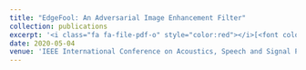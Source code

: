 ```yaml
---
title: "EdgeFool: An Adversarial Image Enhancement Filter"
collection: publications
excerpt: '<i class="fa fa-file-pdf-o" style="color:red"></i>[<font color="red">Paper</font>](https://arxiv.org/pdf/1910.12227.pdf) <i class="fa fa-github" style="color:green"></i>[<font color="green">Code</font>](https://github.com/smartcameras/EdgeFool) <i class="fa fa-youtube-play" style="color:blue"></i>[<font color="blue">Video</font>](https://www.youtube.com/watch?time_continue=16&v=jzoo5USTUSs&feature=emb_logo)'
date: 2020-05-04
venue: 'IEEE International Conference on Acoustics, Speech and Signal Processing <b> (ICASSP)</b>'
---
```



